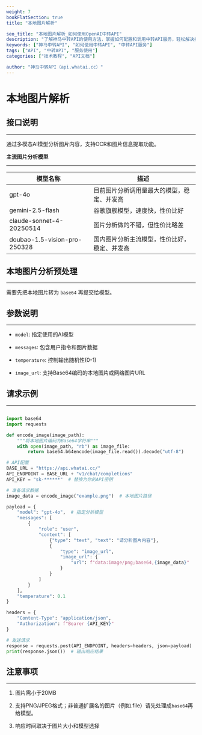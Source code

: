 ```yaml
---
weight: 7
bookFlatSection: true
title: "本地图片解析"

seo_title: "本地图片解析_如何使用OpenAI中转API"
description: "了解神马中转API的使用方法，掌握如何配置和调用中转API服务，轻松解决接口调用难题。"
keywords: ["神马中转API", "如何使用中转API", "中转API服务"]
tags: ["API", "中转API", "服务使用"]
categories: ["技术教程", "API文档"]

author: "神马中转API（api.whatai.cc）"
---
```


# 本地图片解析



## **接口说明**

----------------------------------------------------------------------------------------------------------------------------------------------------------------------------------------------------------------------

通过多模态AI模型分析图片内容，支持OCR和图片信息提取功能。

**主流图片分析模型**

--------------------------------------------------------------------------------------------------------------------------------------------------------------------------------------------------------------------------------------------------------------

| **模型名称** | **描述** |
| --- | --- |
| gpt-4o | 目前图片分析调用量最大的模型，稳定、并发高 |
| gemini-2.5-flash | 谷歌旗舰模型，速度快，性价比好 |
| claude-sonnet-4-20250514 | 图片分析做的不错，但性价比略差 |
| doubao-1.5-vision-pro-250328 | 国内图片分析主流模型，性价比好，稳定、并发高 |

## **本地图片分析预处理**


------------------------------------------------------------------------------------------------------------------------------------------------------------------------------------------------------------------------------------------------------------------------

需要先把本地图片转为 `base64` 再提交给模型。

## **参数说明**
-----------------------------------------------------------------------------------------------------------------------------------------------------------------------------------------------------------------------

*   `model`: 指定使用的AI模型

*   `messages`: 包含用户指令和图片数据

*   `temperature`: 控制输出随机性(0-1)

*   `image_url`: 支持Base64编码的本地图片或网络图片URL

## **请求示例**


------------------------------------------------------------------------------------------------------------------------------------------------------------------------------------------------------------------------

```python

import base64
import requests

def encode_image(image_path):
    """将本地图片编码为Base64字符串"""
    with open(image_path, "rb") as image_file:
        return base64.b64encode(image_file.read()).decode("utf-8")

# API配置
BASE_URL = "https://api.whatai.cc/"
API_ENDPOINT = BASE_URL + "v1/chat/completions"
API_KEY = "sk-******"  # 替换为你的API密钥

# 准备请求数据
image_data = encode_image("example.png")  # 本地图片路径

payload = {
    "model": "gpt-4o",  # 指定分析模型
    "messages": [
        {
            "role": "user",
            "content": [
                {"type": "text", "text": "请分析图片内容"},
                {
                    "type": "image_url",
                    "image_url": {
                        "url": f"data:image/png;base64,{image_data}"
                    }
                }
            ]
        }
    ],
    "temperature": 0.1
}

headers = {
    "Content-Type": "application/json",
    "Authorization": f"Bearer {API_KEY}"
}

# 发送请求
response = requests.post(API_ENDPOINT, headers=headers, json=payload)
print(response.json())  # 输出响应结果
```

## **注意事项**

------------------------------------------------------------------------------------------------------------------------------------------------------------------------------------------------------------------------

1.   图片需小于20MB

2.   支持PNG/JPEG格式；非普通扩展名的图片（例如.file）请先处理成`base64`再给模型。

3.   响应时间取决于图片大小和模型选择
